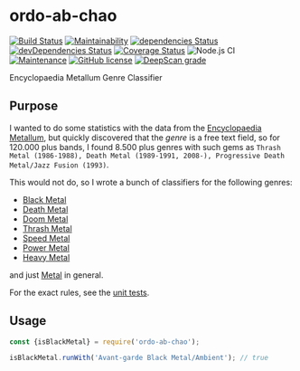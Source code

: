 # ordo-ab-chao
[![Build Status](https://travis-ci.com/kyusu/ordo-ab-chao.svg?branch=master)](https://travis-ci.com/kyusu/ordo-ab-chao)
[![Maintainability](https://api.codeclimate.com/v1/badges/3579410cd123c5b893a8/maintainability)](https://codeclimate.com/github/kyusu/ordo-ab-chao/maintainability)
[![dependencies Status](https://david-dm.org/kyusu/ordo-ab-chao/status.svg)](https://david-dm.org/kyusu/ordo-ab-chao)
[![devDependencies Status](https://david-dm.org/kyusu/ordo-ab-chao/dev-status.svg)](https://david-dm.org/kyusu/ordo-ab-chao?type=dev)
[![Coverage Status](https://coveralls.io/repos/github/kyusu/ordo-ab-chao/badge.svg)](https://coveralls.io/github/kyusu/ordo-ab-chao)
![Node.js CI](https://github.com/kyusu/ordo-ab-chao/workflows/Node.js%20CI/badge.svg)
[![Maintenance](https://img.shields.io/badge/Maintained%3F-yes-green.svg)](https://github.com/kyusu/ordo-ab-chao/graphs/commit-activity)
[![GitHub license](https://img.shields.io/github/license/kyusu/ordo-ab-chao.svg)](https://github.com/kyusu/ordo-ab-chao/blob/master/LICENSE)
[![DeepScan grade](https://deepscan.io/api/teams/10488/projects/13337/branches/220799/badge/grade.svg)](https://deepscan.io/dashboard#view=project&tid=10488&pid=13337&bid=220799)


Encyclopaedia Metallum Genre Classifier

## Purpose

I wanted to do some statistics with the data from the [Encyclopaedia Metallum](https://www.metal-archives.com), but
quickly discovered that the _genre_ is a free text field, so for 120.000 plus bands, I found 8.500 plus genres with
such gems as `Thrash Metal (1986-1988), Death Metal (1989-1991, 2008-), Progressive Death Metal/Jazz Fusion (1993)`.

This would not do, so I wrote a bunch of classifiers for the following genres:

- [Black Metal](src/isBlackMetal.js)
- [Death Metal](src/isDeathMetal.js)
- [Doom Metal](src/isDeathMetal.js)
- [Thrash Metal](src/isThrashMetal.js)
- [Speed Metal](src/isSpeedMetal.js)
- [Power Metal](src/isPowerMetal.js)
- [Heavy Metal](src/isHeavyMetal.js)

and just [Metal](src/isMetal.js) in general.

For the exact rules, see the [unit tests](tests).

## Usage
```javascript
const {isBlackMetal} = require('ordo-ab-chao');

isBlackMetal.runWith('Avant-garde Black Metal/Ambient'); // true
```
